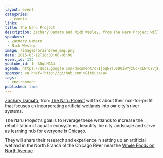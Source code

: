 ```yaml
---
layout: event
categories: 
  - events
links:
title: The Naru Project
description: Zachary Damato and Nick Wesley, from The Naru Project will talk about their non-for-profit that focuses on incorporating artificial wetlands into our city’s river systems.
speakers:
 - Zachary Damato
 - Nick Wesley
image: /images/braintree_map.png
date: 2015-05-12T18:00:00-05:00
event_id: 155
youtube_id: fr-ADqLNGA4
agenda: https://docs.google.com/document/d/1joqNYTO6O0iwYyzCc-cLNTCY7jBFPgZ7PNZ9WnQLMZY/edit#
sponsor: <a href='http://github.com'>GitHub</a>
tags: 
 - environment
published: true
---
```


[Zachary Damato](https://www.linkedin.com/pub/zachary-damato/7/7a0/680), from [The Naru Project](http://thenaruproject.org/) will talk about their non-for-profit that focuses on incorporating artificial wetlands into our city's river systems.

The Naru Project's goal is to leverage these wetlands to increase the rehabilitation of aquatic ecosystems, beautify the city landscape and serve as learning hub for everyone in Chicago. 

They will share their research and experience in setting up an artificial wetland in the North Branch of the Chicago River near the [Whole Foods on North Avenue](https://www.google.com/maps/place/Whole+Foods+Market/@41.908693,-87.652927,17z/data=!3m1!4b1!4m2!3m1!1s0x0:0xacf65fe73a7584c2!6m1!1e1).